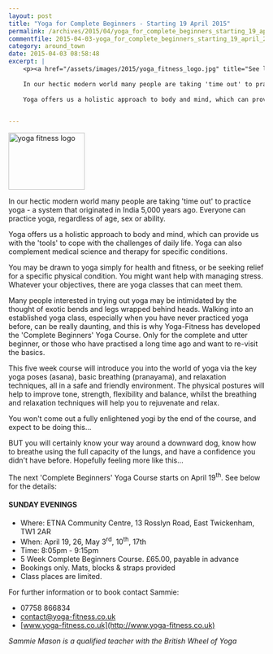 ```yaml
---
layout: post
title: "Yoga for Complete Beginners - Starting 19 April 2015"
permalink: /archives/2015/04/yoga_for_complete_beginners_starting_19_april_2015.html
commentfile: 2015-04-03-yoga_for_complete_beginners_starting_19_april_2015
category: around_town
date: 2015-04-03 08:58:48
excerpt: |
    <p><a href="/assets/images/2015/yoga_fitness_logo.jpg" title="See larger version of - yoga fitness logo"><img src="/assets/images/2015/yoga_fitness_logo_thumb.jpg" width="150" height="112" alt="yoga fitness logo" class="right" /></a></p>
    
    In our hectic modern world many people are taking 'time out' to practice yoga - a system that originated in India 5,000 years ago. Everyone can practice yoga, regardless of age, sex or ability.
    
    Yoga offers us a holistic approach to body and mind, which can provide us with the 'tools' to cope with the challenges of daily life. Yoga can also complement medical science and therapy for specific conditions.
    

---
```


<p>
<a href="/assets/images/2015/yoga_fitness_logo.jpg" title="See larger version of - yoga fitness logo"><img src="/assets/images/2015/yoga_fitness_logo_thumb.jpg" width="150" height="112" alt="yoga fitness logo" class="right" /></a>

</p>
In our hectic modern world many people are taking 'time out' to practice yoga - a system that originated in India 5,000 years ago. Everyone can practice yoga, regardless of age, sex or ability.

Yoga offers us a holistic approach to body and mind, which can provide us with the 'tools' to cope with the challenges of daily life. Yoga can also complement medical science and therapy for specific conditions.

You may be drawn to yoga simply for health and fitness, or be seeking relief for a specific physical condition. You might want help with managing stress. Whatever your objectives, there are yoga classes that can meet them.

Many people interested in trying out yoga may be intimidated by the thought of exotic bends and legs wrapped behind heads. Walking into an established yoga class, especially when you have never practiced yoga before, can be really daunting, and this is why Yoga-Fitness has developed the 'Complete Beginners' Yoga Course. Only for the complete and utter beginner, or those who have practised a long time ago and want to re-visit the basics.

This five week course will introduce you into the world of yoga via the key yoga poses (asana), basic breathing (pranayama), and relaxation techniques, all in a safe and friendly environment. The physical postures will help to improve tone, strength, flexibility and balance, whilst the breathing and relaxation techniques will help you to rejuvenate and relax.

You won't come out a fully enlightened yogi by the end of the course, and expect to be doing this...

BUT you will certainly know your way around a downward dog, know how to breathe using the full capacity of the lungs, and have a confidence you didn't have before. Hopefully feeling more like this...

The next 'Complete Beginners' Yoga Course starts on April 19<sup>th</sup>. See below for the details:

#### SUNDAY EVENINGS

-   Where: ETNA Community Centre, 13 Rosslyn Road, East Twickenham, TW1 2AR
-   When: April 19, 26, May 3<sup>rd</sup>, 10<sup>th</sup>, 17th
-   Time: 8:05pm - 9:15pm
-   5 Week Complete Beginners Course. £65.00, payable in advance
-   Bookings only. Mats, blocks & straps provided
-   Class places are limited.

For further information or to book contact Sammie:

-   07758 866834
-   <contact@yoga-fitness.co.uk>
-   [www.yoga-fitness.co.uk](http://www.yoga-fitness.co.uk)

*Sammie Mason is a qualified teacher with the British Wheel of Yoga*
